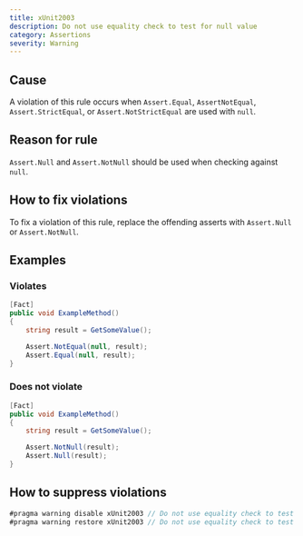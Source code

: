 ```yaml
---
title: xUnit2003
description: Do not use equality check to test for null value
category: Assertions
severity: Warning
---
```


## Cause

A violation of this rule occurs when `Assert.Equal`, `AssertNotEqual`, `Assert.StrictEqual`, or `Assert.NotStrictEqual` are used with `null`.

## Reason for rule

`Assert.Null` and `Assert.NotNull` should be used when checking against `null`.

## How to fix violations

To fix a violation of this rule, replace the offending asserts with `Assert.Null` or `Assert.NotNull`.

## Examples

### Violates

```csharp
[Fact]
public void ExampleMethod()
{
    string result = GetSomeValue();

    Assert.NotEqual(null, result);
    Assert.Equal(null, result);
}
```

### Does not violate

```csharp
[Fact]
public void ExampleMethod()
{
    string result = GetSomeValue();

    Assert.NotNull(result);
    Assert.Null(result);
}
```

## How to suppress violations

```csharp
#pragma warning disable xUnit2003 // Do not use equality check to test for null value
#pragma warning restore xUnit2003 // Do not use equality check to test for null value
```
